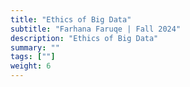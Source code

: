 ```yaml
---
title: "Ethics of Big Data"
subtitle: "Farhana Faruqe | Fall 2024"
description: "Ethics of Big Data"
summary: ""
tags: [""]
weight: 6
---
```

